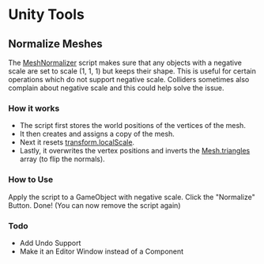 # Unity Tools
## Normalize Meshes
The [MeshNormalizer](MeshNormalizer.cs) script makes sure that any objects with a negative scale are set to scale (1, 1, 1) but keeps their shape.
This is useful for certain operations which do not support negative scale.
Colliders sometimes also complain about negative scale and this could help solve the issue.
### How it works
- The script first stores the world positions of the vertices of the mesh.
- It then creates and assigns a copy of the mesh.
- Next it resets [transform.localScale](https://docs.unity3d.com/ScriptReference/Transform-localScale.html "Unity Scripting Reference").
- Lastly, it overwrites the vertex positions and inverts the [Mesh.triangles](https://docs.unity3d.com/ScriptReference/Mesh-triangles.html "Unity Scripting Reference") array (to flip the normals).

### How to Use
Apply the script to a GameObject with negative scale.
Click the "Normalize" Button.
Done!
(You can now remove the script again)

### Todo
- Add Undo Support
- Make it an Editor Window instead of a Component
